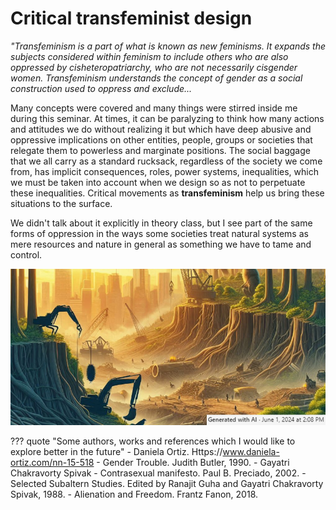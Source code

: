 # **Critical transfeminist design**

*"Transfeminism is a part of what is known as new feminisms. It expands the subjects considered within feminism to include others who are also oppressed by cisheteropatriarchy, who are not necessarily cisgender women. Transfeminism understands the concept of gender as a social construction used to oppress and exclude...*


Many concepts were covered and many things were stirred inside me during this seminar. At times, it can be paralyzing to think how many actions and attitudes we do without realizing it but which have deep abusive and  oppressive implications on other entities, people, groups or societies that relegate them to powerless and marginate positions. The social baggage that we all carry as a standard rucksack, regardless of the society we come from, has implicit consequences, roles, power systems, inequalities, which we must be taken into account when we design so as not to perpetuate these inequalities. Critical movements as **transfeminism** help us bring these situations to the surface.  

We didn't talk about it explicitly in theory class, but I see part of the same forms of oppression in the ways some societies treat natural systems as mere resources and nature in general as something we have to tame and control.

![Opressing nature](../images/T3_CT_NatureOpressed.PNG)


??? quote "Some authors, works and references which I would like to explore better in the future"
    - Daniela Ortiz. Https://www.daniela-ortiz.com/nn-15-518
    - Gender Trouble. Judith Butler, 1990.
    - Gayatri Chakravorty Spivak
    - Contrasexual manifesto. Paul B. Preciado, 2002.
    - Selected Subaltern Studies. Edited by Ranajit Guha and Gayatri Chakravorty Spivak, 1988.
    - Alienation and Freedom. Frantz Fanon, 2018.